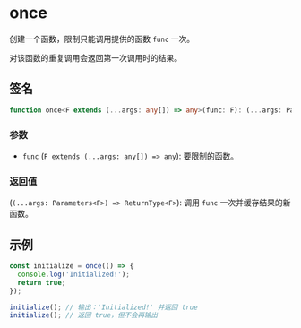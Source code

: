 # once

创建一个函数，限制只能调用提供的函数 `func` 一次。

对该函数的重复调用会返回第一次调用时的结果。

## 签名

```typescript
function once<F extends (...args: any[]) => any>(func: F): (...args: Parameters<F>) => ReturnType<F>;
```

### 参数

- `func` (`F extends (...args: any[]) => any`): 要限制的函数。

### 返回值

(`(...args: Parameters<F>) => ReturnType<F>`): 调用 `func` 一次并缓存结果的新函数。

## 示例

```typescript
const initialize = once(() => {
  console.log('Initialized!');
  return true;
});

initialize(); // 输出：'Initialized!' 并返回 true
initialize(); // 返回 true，但不会再输出
```
